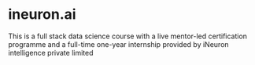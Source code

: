 # ineuron.ai
This is a full stack data science course with a live mentor-led certification programme and a full-time one-year internship provided by iNeuron intelligence private limited
